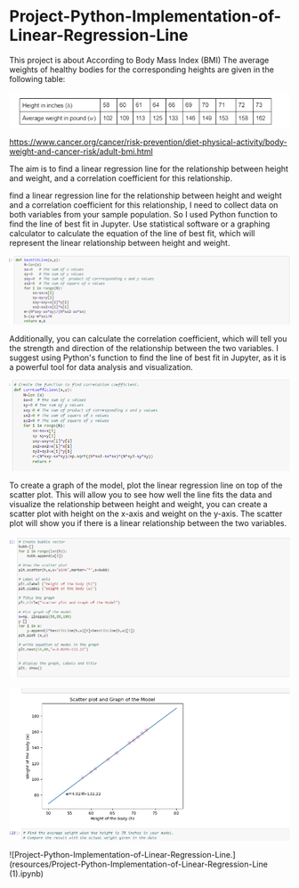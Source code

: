 # Project-Python-Implementation-of-Linear-Regression-Line

This project is about According to Body Mass Index (BMI) The average weights of healthy bodies for the corresponding heights are given in the following table:

![The average weights of a healthy body for the corresponding heights are given in the following table.](resources/Averageweights.png)

https://www.cancer.org/cancer/risk-prevention/diet-physical-activity/body-weight-and-cancer-risk/adult-bmi.html

The aim is to find a linear regression line for the relationship between height and weight, and a correlation coefficient for this relationship.

find a linear regression line for the relationship between height and weight and a correlation coefficient for this relationship, I  need to collect data on both variables from your sample population. So I used Python function to find the line of best fit in Jupyter. Use statistical software or a graphing calculator to calculate the equation of the line of best fit, which will represent the linear relationship between height and weight.

![best fit line.](resources/1.png)

 Additionally, you can calculate the correlation coefficient, which will tell you the strength and direction of the relationship between the two variables. I suggest using Python's function to find the line of best fit in Jupyter, as it is a powerful tool for data analysis and visualization.

![corrCoefficient.](resources/2.png)

To create a graph of the model, plot the linear regression line on top of the scatter plot. This will allow you to see how well the line fits the data and visualize the relationship between height and weight, you can create a scatter plot with height on the x-axis and weight on the y-axis. The scatter plot will show you if there is a linear relationship between the two variables.

![Scatter.](resources/3.png)

![Scatter plot and Graph of the Model.](resources/4.png)


![Project-Python-Implementation-of-Linear-Regression-Line.](resources/Project-Python-Implementation-of-Linear-Regression-Line (1).ipynb)
